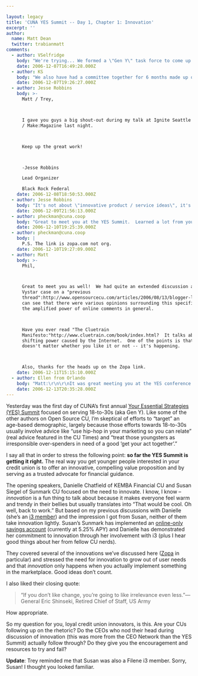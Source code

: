 ```yaml
---

layout: legacy
title: 'CUNA YES Summit -- Day 1, Chapter 1: Innovation'
excerpt: ''
author:
  name: Matt Dean
  twitter: trabianmatt
comments:
  - author: VSelfridge
    body: "We're trying... We formed a \"Gen Y\" task force to come up with innovative product / service ideas that would appeal to this market, and then we held focus groups last month to have Gen Yers take a look at the ideas we came up with and give us feedback.\r\n\r\nNow the next step: taking the ideas the focus group liked - and putting them into action! "
    date: 2006-12-07T16:49:28.000Z
  - author: KS
    body: "We also have had a committee together for 6 months made up of Gen Y, with reps from almost all depts.  We have gone through many of the ideas presented in the Summit.  We are hosting a focus group next week.  We have several ideas, and this summit has reinforced many of our ideas. \r\n\r\nWe have been given the support of the CEO, CIO, CAO and most of Sr. Mgt.  We are told we have the support of the BOD.  Once we present, lets hope that they beleive that we need to make the changes, NOW.\r\n\r\nOnly 10% of our membership is 30 or under.  That is scary, we are not even involved in the competition and we are a thriving CU.  Lets hope the board believes in what we need to do.  "
    date: 2006-12-07T19:26:27.000Z
  - author: Jesse Robbins
    body: >-
      Matt / Trey,



      I gave you guys a big shout-out during my talk at Ignite Seattle
      / Make:Magazine last night.



      Keep up the great work!



      -Jesse Robbins

      Lead Organizer

      Black Rock Federal
    date: 2006-12-08T18:50:53.000Z
  - author: Jesse Robbins
    body: "It's not about \"innovative product / service ideas\", it's about demonstrating your passion.  \n\nYour CEO, CIO, CAO, and Board of Directors need to do much more than telling you about their support.  They need to be meeting directly with the people you are trying to reach, and talking about how being a member will make a difference.\n\nIf you want to increase your \"Gen-Y\" membership, get one elected to your board.\n\n-Jesse\n\n\n"
    date: 2006-12-09T21:56:13.000Z
  - author: pheckman@cuna.coop
    body: "Great to meet you at the YES Summit.  Learned a lot from your presentation and our conversations.  \n\nThe tale of Vystar is disturbing for a number of reasons.  I get your point about the credit union making a big mistake by failing to address the member's complaint (\"worst bank ever\") headon.  Ignoring the problem only made it more damaging.  Still, I'm not entirely comfortable with the power of the Web to blow things out of proportion.  Could the CU have appeased this member, even with a prompt and solicitous response?  If not, what recourse does it have to repair its online reputation? \n"
    date: 2006-12-10T19:25:39.000Z
  - author: pheckman@cuna.coop
    body: |
      P.S. The link is zopa.com not org.
    date: 2006-12-10T19:27:09.000Z
  - author: Matt
    body: >-
      Phil,



      Great to meet you as well!  We had quite an extended discussion about the
      Vystar case on a "previous
      thread":http://www.opensourcecu.com/articles/2006/08/13/blogger-lashes-out-against-credit-union.  You
      can see that there were various opinions surrounding this specific case and
      the amplified power of online comments in general.



      Have you ever read "The Cluetrain
      Manifesto:"http://www.cluetrain.com/book/index.html?  It talks about the
      shifting power caused by the Internet.  One of the points is that it
      doesn't matter whether you like it or not -- it's happening.



      Also, thanks for the heads up on the Zopa link.
    date: 2006-12-11T15:15:10.000Z
  - author: Ellen from Orlando
    body: "Matt:\r\n\r\nIt was great meeting you at the YES conference.  I totally agree with you on how CUs and other businesses need to learn that marketing to Gen Y'ers doesn't necessarily mean you need to give away iPods or stereotypically caste us aside because of \"how bad we run up the credit cards bills\".  As a Gen-Yer myself, I not only became more aware of how our generation handles money, but how I can use this information in my job to help my credit union.  \r\n\r\nThanks for opening up some eyes!\r\n\r\nEllen,  CFE FCU"
    date: 2006-12-13T20:35:28.000Z
---
```


<p>Yesterday was the first day of <span class="caps">CUNA</span>&#8217;s first annual <a href="http://yessummit.blogspot.com/">Your Essential Strategies (YES) Summit</a> focused on serving 18-to-30s (aka Gen Y).  Like some of the other authors on Open Source CU, I&#8217;m skeptical of efforts to &#8220;target&#8221; an age-based demographic, largely because those efforts towards 18-to-30s usually involve advice like &#8220;use hip-hop in your marketing so you can relate&#8221; (real advice featured in the CU Times) and &#8220;treat those youngsters as irresponsible over-spenders in need of a good &#8216;get your act together&#8217;.&#8221;</p>
<p>I say all that in order to stress the following point: <strong>so far the <span class="caps">YES</span> Summit is getting it right.</strong>  The real way you get younger people interested in your credit union is to offer an innovative, compelling value proposition and by serving as a trusted advocate for financial guidance.</p>
<p>The opening speakers, Danielle Chatfield of <span class="caps">KEMBA</span> Financial CU and Susan Siegel of Sunmark CU focused on the need to innovate.  I know, I know &#8211; <em>innovation</em> is a fun thing to talk about because it makes everyone feel warm and trendy in their bellies but usually translates into &#8220;That would be cool. Oh well, back to work.&#8221;  But based on my previous discussions with Danielle (she&#8217;s an <a href="http://www.filene.org/home/i3">i3 member</a>) and the impression I got from Susan, neither of them take innovation lightly.  Susan&#8217;s Sunmark has implemented an <a href="http://www.rateedge.com/">online-only savings account</a> (currently at 5.25% <span class="caps">APY</span>) and Danielle has demonstrated her commitment to innovation through her involvement with i3 (plus I hear good things about her from fellow CU nerds).</p>
<p>They covered several of the innovations we&#8217;ve discussed here (<a href="http://www.zopa.com">Zopa</a> in particular) and stressed the need for innovation to grow out of user needs and that <em>innovation</em> only happens when you actually implement something in the marketplace.  Good ideas don&#8217;t count.</p>
<p>I also liked their closing quote:</p>
<blockquote>
<p>&#8220;If you don&#8217;t like change, you&#8217;re going to like irrelevance even less.&#8221;&#8212;General Eric Shinseki, Retired Chief of Staff, US Army</p>
</blockquote>
<p>How appropriate.</p>
<p>So my question for you, loyal credit union innovators, is this.  Are your CUs following up on the rhetoric?  Do the CEOs who nod their head during discussion of innovation (this was more from the <span class="caps">CEO</span> Network than the <span class="caps">YES</span> Summit) actually follow through?  Do they give you the encouragement and resources to try and fail?</p>
<p><strong>Update</strong>: Trey reminded me that Susan was also a Filene i3 member.  Sorry, Susan!  I thought you looked familiar.</p>